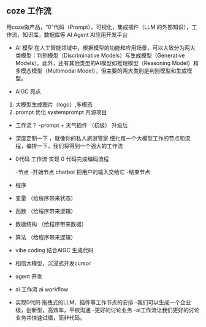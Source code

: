 ## coze 工作流
 用coze做产品，“0”代码（Prompt），可视化，集成插件（LLM 的外部知识），工作流，知识库，数据库等 AI Agent
 AI应用开发平台

- AI 模型
 在人工智能领域中，根据模型的功能和应用场景，可以大致分为两大类模型：判别模型（Discriminative Models）与生成模型（Generative Models）。此外，还有其他类型的AI模型如推理模型（Reasoning Model）和多模态模型（Multimodal Model），但主要的两大类别是判别模型和生成模型。

- AIGC 亮点
 1. 大模型生成图片（logo）,多模态
 2. prompt 优化  systemprompt 开源项目


- 工作流？
 -prompt + 天气插件 （初级）
 升级后
 - 深度定制一下 ，就像你的私人旅游管家
  细化每一个大模型工作的节点和流程，编排一下，我们将得到一个强大的工作流
  
- 0代码
 工作流 实现 0 代码完成编码流程 

  -节点
   -开始节点
    chatbot 把用户的输入交给它
   -结束节点

- 程序
 - 变量 （给程序带来状态）
 - 函数 （给程序带来逻辑）
 - 数据结构 （给程序带来数据）
 - 算法 （给程序带来逻辑）
 - vibe coding 结合AIGC 生成代码 
 - 相信大模型，沉浸式开发cursor
 - agent 开发
 - ai 工作流 ai workflow
 - 实现0代码 拖拽式的LLM、插件等工作节点的安排
 -我们可以生成一个企业级，创新型，高效率，平权沟通
 -更好的讨论业务
 -ai工作流让我们更好的讨论业务并快速试错，而非代码。
